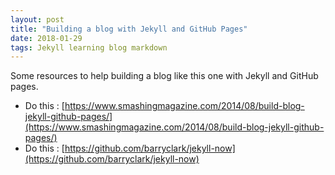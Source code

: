 ```yaml
---
layout: post
title: "Building a blog with Jekyll and GitHub Pages"
date: 2018-01-29
tags: Jekyll learning blog markdown
---
```


Some resources to help building a blog like this one with Jekyll and GitHub pages.

- Do this : [https://www.smashingmagazine.com/2014/08/build-blog-jekyll-github-pages/](https://www.smashingmagazine.com/2014/08/build-blog-jekyll-github-pages/)
- Do this : [https://github.com/barryclark/jekyll-now](https://github.com/barryclark/jekyll-now)
